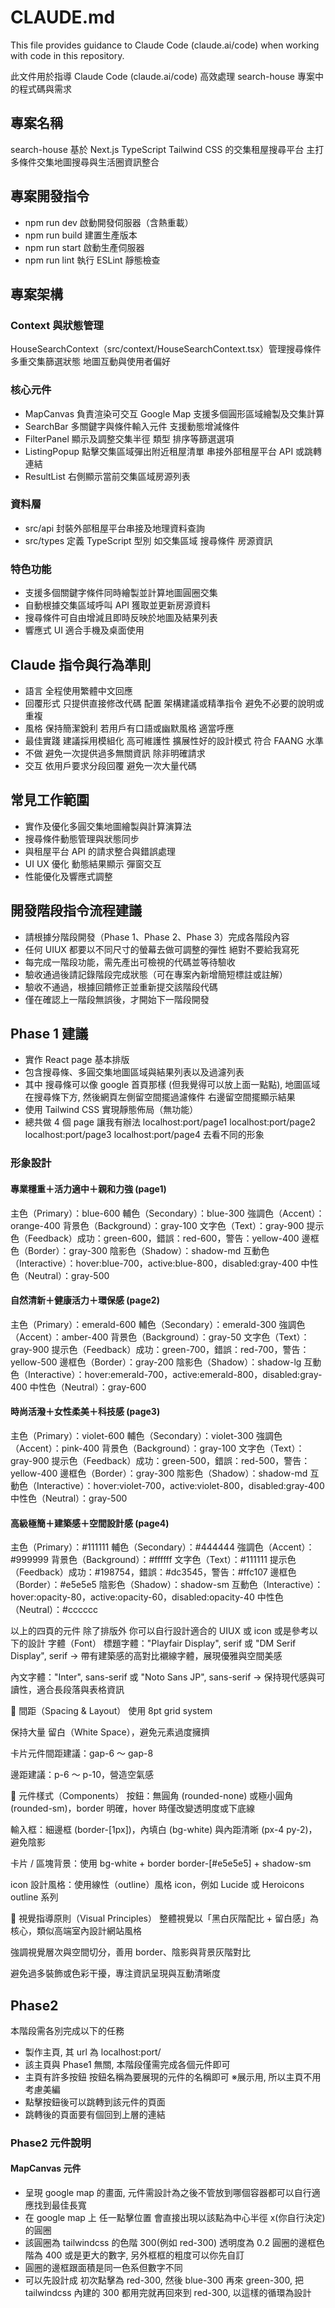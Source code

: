 # CLAUDE.md

This file provides guidance to Claude Code (claude.ai/code) when working with code in this repository.

此文件用於指導 Claude Code (claude.ai/code) 高效處理 search-house 專案中的程式碼與需求

## 專案名稱

search-house 基於 Next.js TypeScript Tailwind CSS 的交集租屋搜尋平台 主打多條件交集地圖搜尋與生活圈資訊整合

## 專案開發指令

- npm run dev 啟動開發伺服器（含熱重載）
- npm run build 建置生產版本
- npm run start 啟動生產伺服器
- npm run lint 執行 ESLint 靜態檢查

## 專案架構

### Context 與狀態管理

HouseSearchContext（src/context/HouseSearchContext.tsx）管理搜尋條件 多重交集篩選狀態 地圖互動與使用者偏好

### 核心元件

- MapCanvas 負責渲染可交互 Google Map 支援多個圓形區域繪製及交集計算
- SearchBar 多關鍵字與條件輸入元件 支援動態增減條件
- FilterPanel 顯示及調整交集半徑 類型 排序等篩選選項
- ListingPopup 點擊交集區域彈出附近租屋清單 串接外部租屋平台 API 或跳轉連結
- ResultList 右側顯示當前交集區域房源列表

### 資料層

- src/api 封裝外部租屋平台串接及地理資料查詢
- src/types 定義 TypeScript 型別 如交集區域 搜尋條件 房源資訊

### 特色功能

- 支援多個關鍵字條件同時繪製並計算地圖圓圈交集
- 自動根據交集區域呼叫 API 獲取並更新房源資料
- 搜尋條件可自由增減且即時反映於地圖及結果列表
- 響應式 UI 適合手機及桌面使用

## Claude 指令與行為準則

- 語言 全程使用繁體中文回應
- 回覆形式 只提供直接修改代碼 配置 架構建議或精準指令 避免不必要的說明或重複
- 風格 保持簡潔銳利 若用戶有口語或幽默風格 適當呼應
- 最佳實踐 建議採用模組化 高可維護性 擴展性好的設計模式 符合 FAANG 水準
- 不做 避免一次提供過多無關資訊 除非明確請求
- 交互 依用戶要求分段回覆 避免一次大量代碼

## 常見工作範圍

- 實作及優化多圓交集地圖繪製與計算演算法
- 搜尋條件動態管理與狀態同步
- 與租屋平台 API 的請求整合與錯誤處理
- UI UX 優化 動態結果顯示 彈窗交互
- 性能優化及響應式調整

## 開發階段指令流程建議

- 請根據分階段開發（Phase 1、Phase 2、Phase 3）完成各階段內容
- 任何 UIUX 都要以不同尺寸的螢幕去做可調整的彈性 絕對不要給我寫死
- 每完成一階段功能，需先產出可檢視的代碼並等待驗收
- 驗收通過後請記錄階段完成狀態（可在專案內新增簡短標註或註解）
- 驗收不通過，根據回饋修正並重新提交該階段代碼
- 僅在確認上一階段無誤後，才開始下一階段開發

## Phase 1 建議

- 實作 React page 基本排版
- 包含搜尋條、多圓交集地圖區域與結果列表以及過濾列表
- 其中 搜尋條可以像 google 首頁那樣 (但我覺得可以放上面一點點), 地圖區域在搜尋條下方, 然後網頁左側留空間擺過濾條件 右邊留空間擺顯示結果
- 使用 Tailwind CSS 實現靜態佈局（無功能）
- 總共做 4 個 page 讓我有辦法 localhost\:port/page1 localhost\:port/page2 localhost\:port/page3 localhost\:port/page4 去看不同的形象

### 形象設計

#### 專業穩重＋活力適中＋親和力強 (page1)

主色（Primary）：blue-600
輔色（Secondary）：blue-300
強調色（Accent）：orange-400
背景色（Background）：gray-100
文字色（Text）：gray-900
提示色（Feedback）成功：green-600，錯誤：red-600，警告：yellow-400
邊框色（Border）：gray-300
陰影色（Shadow）：shadow-md
互動色（Interactive）：hover\:blue-700，active\:blue-800，disabled\:gray-400
中性色（Neutral）：gray-500

#### 自然清新＋健康活力＋環保感 (page2)

主色（Primary）：emerald-600
輔色（Secondary）：emerald-300
強調色（Accent）：amber-400
背景色（Background）：gray-50
文字色（Text）：gray-900
提示色（Feedback）成功：green-700，錯誤：red-700，警告：yellow-500
邊框色（Border）：gray-200
陰影色（Shadow）：shadow-lg
互動色（Interactive）：hover\:emerald-700，active\:emerald-800，disabled\:gray-400
中性色（Neutral）：gray-600

#### 時尚活潑＋女性柔美＋科技感 (page3)

主色（Primary）：violet-600
輔色（Secondary）：violet-300
強調色（Accent）：pink-400
背景色（Background）：gray-100
文字色（Text）：gray-900
提示色（Feedback）成功：green-500，錯誤：red-500，警告：yellow-400
邊框色（Border）：gray-300
陰影色（Shadow）：shadow-md
互動色（Interactive）：hover\:violet-700，active\:violet-800，disabled\:gray-400
中性色（Neutral）：gray-500

#### 高級極簡＋建築感＋空間設計感 (page4)

主色（Primary）：#111111
輔色（Secondary）：#444444
強調色（Accent）：#999999
背景色（Background）：#ffffff
文字色（Text）：#111111
提示色（Feedback）成功：#198754，錯誤：#dc3545，警告：#ffc107
邊框色（Border）：#e5e5e5
陰影色（Shadow）：shadow-sm
互動色（Interactive）：hover\:opacity-80，active\:opacity-60，disabled\:opacity-40
中性色（Neutral）：#cccccc

以上的四頁的元件 除了排版外 你可以自行設計適合的 UIUX 或 icon
或是參考以下的設計
字體（Font）
標題字體："Playfair Display", serif 或 "DM Serif Display", serif
→ 帶有建築感的高對比襯線字體，展現優雅與空間美感

內文字體："Inter", sans-serif 或 "Noto Sans JP", sans-serif
→ 保持現代感與可讀性，適合長段落與表格資訊

📐 間距（Spacing & Layout）
使用 8pt grid system

保持大量 留白（White Space），避免元素過度擁擠

卡片元件間距建議：gap-6 ～ gap-8

邊距建議：p-6 ～ p-10，營造空氣感

🧊 元件樣式（Components）
按鈕：無圓角 (rounded-none) 或極小圓角 (rounded-sm)，border 明確，hover 時僅改變透明度或下底線

輸入框：細邊框 (border-[1px])，內填白 (bg-white) 與內距清晰 (px-4 py-2)，避免陰影

卡片 / 區塊背景：使用 bg-white + border border-[#e5e5e5] + shadow-sm

icon 設計風格：使用線性（outline）風格 icon，例如 Lucide 或 Heroicons outline 系列

🎨 視覺指導原則（Visual Principles）
整體視覺以「黑白灰階配比 + 留白感」為核心，類似高端室內設計網站風格

強調視覺層次與空間切分，善用 border、陰影與背景灰階對比

避免過多裝飾或色彩干擾，專注資訊呈現與互動清晰度

## Phase2

本階段需各別完成以下的任務

- 製作主頁, 其 url 為 localhost:port/
- 該主頁與 Phase1 無關, 本階段僅需完成各個元件即可
- 主頁有許多按鈕 按鈕名稱為要展現的元件的名稱即可 ※展示用, 所以主頁不用考慮美編
- 點擊按鈕後可以跳轉到該元件的頁面
- 跳轉後的頁面要有個回到上層的連結

### Phase2 元件說明

#### MapCanvas 元件

- 呈現 google map 的畫面, 元件需設計為之後不管放到哪個容器都可以自行適應找到最佳長寬
- 在 google map 上 任一點擊位置 會直接出現以該點為中心半徑 x(你自行決定)的圓圈
- 該圓圈為 tailwindcss 的色階 300(例如 red-300) 透明度為 0.2 圓圈的邊框色階為 400 或是更大的數字, 另外框框的粗度可以你先自訂
- 圓圈的邊框跟面積是同一色系但數字不同
- 可以先設計成 初次點擊為 red-300, 然後 blue-300 再來 green-300, 把 tailwindcss 內建的 300 都用完就再回來到 red-300, 以這樣的循環為設計
